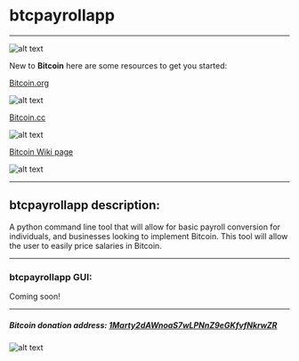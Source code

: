 # btcpayrollapp
----
![alt text](https://bitcoin.org/img/icons/logotop.png?1532189157 "Bitcoin")

New to **Bitcoin** here are some resources to get you started: 

[Bitcoin.org](https://bitcoin.org/en/)

![alt text](https://api.qrserver.com/v1/create-qr-code/?data=https%3A%2F%2Fbitcoin.org%2Fen%2F&size=100x100&margin=0 "Bitcoin.org") 

[Bitcoin.cc](http://www.bitcoin.cc/)

![alt text](https://api.qrserver.com/v1/create-qr-code/?data=http%3A%2F%2Fwww.bitcoin.cc%2F&size=100x100&margin=0 "Bitcoin.cc") 

[Bitcoin Wiki page](https://en.bitcoin.it/wiki/Main_Page)

![alt text](https://api.qrserver.com/v1/create-qr-code/?data=https%3A%2F%2Fen.bitcoin.it%2Fwiki%2FMain_Page&size=100x100&margin=0)


---
## btcpayrollapp description:
A python command line tool that will allow for basic payroll conversion for individuals, and businesses looking to implement Bitcoin. This tool will allow the user to easily price salaries in Bitcoin.


---
### btcpayrollapp GUI:
Coming soon!


---
<!---Bitcoin donation address: 1Marty2dAWnoaS7wLPNnZ9eGKfvfNkrwZR -->
##### Bitcoin donation address: [1Marty2dAWnoaS7wLPNnZ9eGKfvfNkrwZR](https://blockchain.info/qr?data=1Marty2dAWnoaS7wLPNnZ9eGKfvfNkrwZR&size=200) 


![alt text](https://blockchain.info/qr?data=1Marty2dAWnoaS7wLPNnZ9eGKfvfNkrwZR&size=100 "Bitcoin, Thanks for the Satoshi's !")
